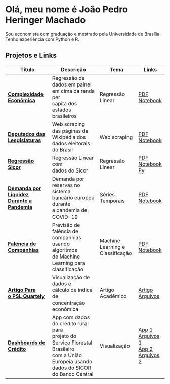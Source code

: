 # Olá, meu nome é João Pedro Heringer Machado 

Sou economista com graduação e mestrado pela Universidade de Brasília. Tenho experiência com Python e R. 

## Projetos e Links

|Título|Descrição|Tema|Links|
|---|---|---|---|
|**[Complexidade <br> Econômica](https://github.com/jpeconomia/exports-complexity)**| Regressão de dados em painel <br> em cima da renda per <br> capita dos estados brasileiros|Regressão Linear| [PDF](https://github.com/jpeconomia/exports-complexity/blob/main/Complexidade%20econ%C3%B4mica%20e%20renda%20per%20capita.pdf) <br> [Notebook](https://github.com/jpeconomia/exports-complexity/blob/main/Complexidade%20econ%C3%B4mica%20e%20renda%20per%20capita.ipynb)|
|**[Deputados das <br> Lesgislaturas](https://github.com/jpeconomia/web-scraping-eleicao)**|Web scraping das páginas da <br> Wikipédia dos dados eleitorais <br> do Brasil|Web scraping|[PDF](https://github.com/jpeconomia/web-scraping-eleicao/blob/main/Web%20Scraping%20das%20Lesgislaturas.pdf) <br> [Notebook](https://github.com/jpeconomia/web-scraping-eleicao/blob/main/Web%20Scraping%20das%20Lesgislaturas.ipynb)|
|**[Regressão Sicor](https://github.com/jpeconomia/regressao-sicor/tree/main)**|Regressão Linear com <br> dados do Sicor|Regressão Linear|[PDF](https://github.com/jpeconomia/regressao-sicor/blob/main/Regress%C3%A3o%20Sicor.pdf) <br> [Notebook](https://github.com/jpeconomia/regressao-sicor/blob/main/Regress%C3%A3o%20Sicor.ipynb) <br> [Py](https://github.com/jpeconomia/regressao-sicor/blob/main/Dados%20SICOR.py)|
|**[Demanda por Liquidez <br> Durante a Pandemia](https://github.com/jpeconomia/dados-de-liquidez)**|Demanda por reservas no sistema <br> bancário europeu durante <br> a pandemia de COVID-19|Séries <br> Temporais|[PDF](https://github.com/jpeconomia/dados-de-liquidez/blob/main/Liquidity%20data.pdf) <br> [Notebook](https://github.com/jpeconomia/dados-de-liquidez/blob/main/Liquidity%20data.ipynb)|
|**[Falência de <br> Companhias](https://github.com/jpeconomia/ML-classification)**|Previsão de falência de <br> companhias usando algoritmos <br> de Machine Learning para <br> classificação|Machine <br> Learning e <br> Classificação|[PDF](https://github.com/jpeconomia/ML-classification/blob/main/Company%20Bankruptcy.pdf) <br> [Notebook](https://github.com/jpeconomia/ML-classification/blob/main/Company%20Bankruptcy.ipynb)|
|**[Artigo Para <br> o PSL Quartely](https://github.com/jpeconomia/artigo-PSL)**|Visualização de dados e <br> cálculo de índice de <br> concentração econômica|Artigo <br> Acadêmico|[Artigo](https://rosa.uniroma1.it/rosa04/psl_quarterly_review/article/view/18916/17291) <br> [Arquivos](https://github.com/jpeconomia/artigo-PSL)|
|**[Dashboards de Crédito](https://github.com/jpeconomia/app-credito-programas)**|App com dados do crédito rural para <br> projeto do Serviço Florestal Brasileiro <br> com a União Europeia usando <br> dados do SICOR do Banco Central|Visualização|[App 1](https://app-credito-programas.onrender.com/) <br> [Arquivos 1](https://github.com/jpeconomia/app-credito-programas) <br> [App 2](https://dash-credito-rural.onrender.com/) <br> [Arquivos 2](https://github.com/jpeconomia/Dados-de-Cr-dito-Rural)|




<!--
**jpeconomia/jpeconomia** is a ✨ _special_ ✨ repository because its `README.md` (this file) appears on your GitHub profile.

Here are some ideas to get you started:

- 🔭 I’m currently working on ...
- 🌱 I’m currently learning ...
- 👯 I’m looking to collaborate on ...
- 🤔 I’m looking for help with ...
- 💬 Ask me about ...
- 📫 How to reach me: ...
- 😄 Pronouns: ...
- ⚡ Fun fact: ...
-->
